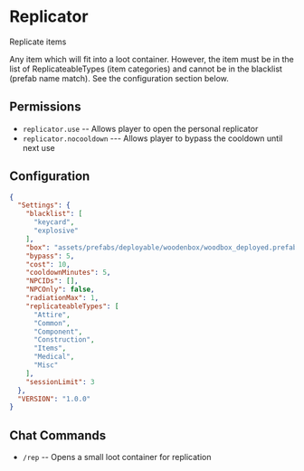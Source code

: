 # Replicator
Replicate items

Any item which will fit into a loot container.  However, the item must be in the list of ReplicateableTypes (item categories) and cannot be in the blacklist (prefab name match).
See the configuration section below.

## Permissions

- `replicator.use` -- Allows player to open the personal replicator
- `replicator.nocooldown`  --- Allows player to bypass the cooldown until next use

## Configuration

```json
{
  "Settings": {
    "blacklist": [
      "keycard",
      "explosive"
    ],
    "box": "assets/prefabs/deployable/woodenbox/woodbox_deployed.prefab",
    "bypass": 5,
    "cost": 10,
    "cooldownMinutes": 5,
    "NPCIDs": [],
    "NPCOnly": false,
    "radiationMax": 1,
    "replicateableTypes": [
      "Attire",
      "Common",
      "Component",
      "Construction",
      "Items",
      "Medical",
      "Misc"
    ],
    "sessionLimit": 3
  },
  "VERSION": "1.0.0"
}

```

## Chat Commands

- `/rep` -- Opens a small loot container for replication
